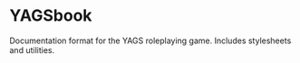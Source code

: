 YAGSbook
========

Documentation format for the YAGS roleplaying game. Includes stylesheets and
utilities.
